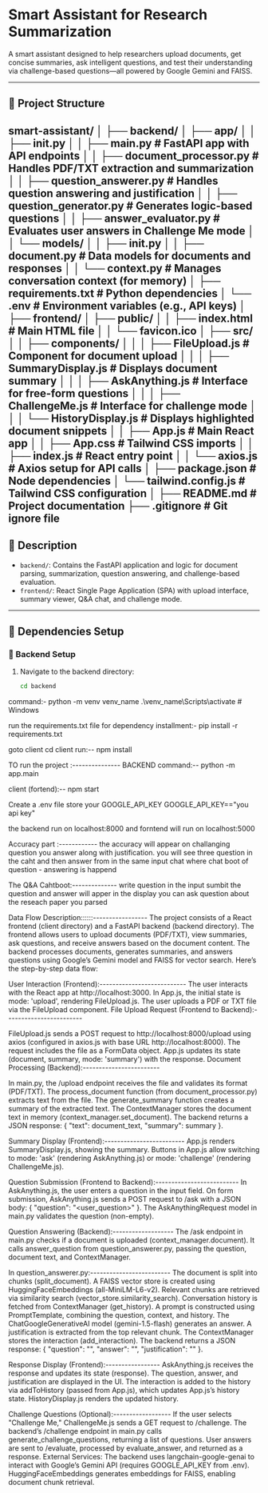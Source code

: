 # Smart Assistant for Research Summarization

A smart assistant designed to help researchers upload documents, get concise summaries, ask intelligent questions, and test their understanding via challenge-based questions—all powered by Google Gemini and FAISS.

---

## 📁 Project Structure

smart-assistant/
│
├── backend/
│ ├── app/
│ │ ├── init.py
│ │ ├── main.py # FastAPI app with API endpoints
│ │ ├── document_processor.py # Handles PDF/TXT extraction and summarization
│ │ ├── question_answerer.py # Handles question answering and justification
│ │ ├── question_generator.py # Generates logic-based questions
│ │ ├── answer_evaluator.py # Evaluates user answers in Challenge Me mode
│ │ └── models/
│ │ ├── init.py
│ │ ├── document.py # Data models for documents and responses
│ │ └── context.py # Manages conversation context (for memory)
│ ├── requirements.txt # Python dependencies
│ └── .env # Environment variables (e.g., API keys)
│
├── frontend/
│ ├── public/
│ │ ├── index.html # Main HTML file
│ │ └── favicon.ico
│ ├── src/
│ │ ├── components/
│ │ │ ├── FileUpload.js # Component for document upload
│ │ │ ├── SummaryDisplay.js # Displays document summary
│ │ │ ├── AskAnything.js # Interface for free-form questions
│ │ │ ├── ChallengeMe.js # Interface for challenge mode
│ │ │ └── HistoryDisplay.js # Displays highlighted document snippets
│ │ ├── App.js # Main React app
│ │ ├── App.css # Tailwind CSS imports
│ │ ├── index.js # React entry point
│ │ └── axios.js # Axios setup for API calls
│ ├── package.json # Node dependencies
│ └── tailwind.config.js # Tailwind CSS configuration
│
├── README.md # Project documentation
├── .gitignore # Git ignore file
---

## 📄 Description

- `backend/`: Contains the FastAPI application and logic for document parsing, summarization, question answering, and challenge-based evaluation.
- `frontend/`: React Single Page Application (SPA) with upload interface, summary viewer, Q&A chat, and challenge mode.

---

## 🧰 Dependencies Setup

### 🔧 Backend Setup

1. Navigate to the backend directory:
   ```bash
   cd backend

command:-
python -m venv venv_name
.\venv_name\Scripts\activate  # Windows


run the requirements.txt file for dependency installment:-
pip install -r requirements.txt

goto client
cd client 
run:--
npm install 


TO run the project :---------------
BACKEND command:--
python -m app.main

client (fortend):--
npm start

Create a .env file store your GOOGLE_API_KEY
GOOGLE_API_KEY=="you api key"

the backend run on localhost:8000
and forntend will run on localhost:5000



Accuracy part :------------
the accuracy will appear on challanging question you answer along with justification.
you will see three question in the caht and then answer from in the same input chat where chat boot of question - answering is happend

The Q&A Cahtboot:--------------
write question in the input sumbit the question and answer will apper in the display you can ask question about the reseach paper you parsed




Data Flow Description::::::-----------------
The project consists of a React frontend (client directory) and a FastAPI backend (backend directory). The frontend allows users to upload documents (PDF/TXT), view summaries, ask questions, and receive answers based on the document content. The backend processes documents, generates summaries, and answers questions using Google’s Gemini model and FAISS for vector search. Here’s the step-by-step data flow:

User Interaction (Frontend):---------------------------
The user interacts with the React app at http://localhost:3000.
In App.js, the initial state is mode: 'upload', rendering FileUpload.js.
The user uploads a PDF or TXT file via the FileUpload component.
File Upload Request (Frontend to Backend):------------------------

FileUpload.js sends a POST request to http://localhost:8000/upload using axios (configured in axios.js with base URL http://localhost:8000).
The request includes the file as a FormData object.
App.js updates its state (document, summary, mode: 'summary') with the response.
Document Processing (Backend):------------------------


In main.py, the /upload endpoint receives the file and validates its format (PDF/TXT).
The process_document function (from document_processor.py) extracts text from the file.
The generate_summary function creates a summary of the extracted text.
The ContextManager stores the document text in memory (context_manager.set_document).
The backend returns a JSON response: { "text": document_text, "summary": summary }.

Summary Display (Frontend):-------------------------
App.js renders SummaryDisplay.js, showing the summary.
Buttons in App.js allow switching to mode: 'ask' (rendering AskAnything.js) or mode: 'challenge' (rendering ChallengeMe.js).

Question Submission (Frontend to Backend):--------------------------
In AskAnything.js, the user enters a question in the input field.
On form submission, AskAnything.js sends a POST request to /ask with a JSON body: { "question": "<user_question>" }.
The AskAnythingRequest model in main.py validates the question (non-empty).


Question Answering (Backend):-------------------
The /ask endpoint in main.py checks if a document is uploaded (context_manager.document).
It calls answer_question from question_answerer.py, passing the question, document text, and ContextManager.

In question_answerer.py:-------------------------
The document is split into chunks (split_document).
A FAISS vector store is created using HuggingFaceEmbeddings (all-MiniLM-L6-v2).
Relevant chunks are retrieved via similarity search (vector_store.similarity_search).
Conversation history is fetched from ContextManager (get_history).
A prompt is constructed using PromptTemplate, combining the question, context, and history.
The ChatGoogleGenerativeAI model (gemini-1.5-flash) generates an answer.
A justification is extracted from the top relevant chunk.
The ContextManager stores the interaction (add_interaction).
The backend returns a JSON response: { "question": "<question>", "answer": "<answer>", "justification": "<justification>" }.

Response Display (Frontend):-----------------
AskAnything.js receives the response and updates its state (response).
The question, answer, and justification are displayed in the UI.
The interaction is added to the history via addToHistory (passed from App.js), which updates App.js’s history state.
HistoryDisplay.js renders the updated history.

Challenge Questions (Optional):------------------
If the user selects "Challenge Me," ChallengeMe.js sends a GET request to /challenge.
The backend’s /challenge endpoint in main.py calls generate_challenge_questions, returning a list of questions.
User answers are sent to /evaluate, processed by evaluate_answer, and returned as a response.
External Services:
The backend uses langchain-google-genai to interact with Google’s Gemini API (requires GOOGLE_API_KEY from .env).
HuggingFaceEmbeddings generates embeddings for FAISS, enabling document chunk retrieval.